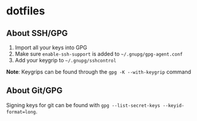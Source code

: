 # dotfiles

## About SSH/GPG

1. Import all your keys into GPG
1. Make sure `enable-ssh-support` is added to `~/.gnupg/gpg-agent.conf`
1. Add your keygrip to `~/.gnupg/sshcontrol`

__Note__: Keygrips can be found through the `gpg -K --with-keygrip` command

## About Git/GPG

Signing keys for git can be found with `gpg --list-secret-keys --keyid-format=long`.
